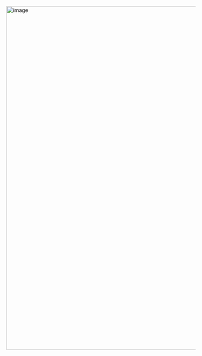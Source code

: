 <img width="1919" height="916" alt="image" src="https://github.com/user-attachments/assets/8048d2a3-2417-4f43-a5ab-da03e3865573" />
